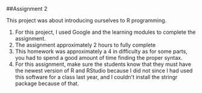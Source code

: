 ##Assignment 2

This project was about introducing ourselves to R programming.

1. For this project, I used Google and the learning modules to complete the assignment.
2. The assignment approximately 2 hours to fully complete
3. This homework was approximately a 4 in difficulty as for some parts, you had to spend a good amount of time finding the proper syntax.
4. For this assignment, make sure the students know that they must have the newest version of R and RStudio because I did not since I had used this software for a class last year, and I couldn't install the stringr package because of that.